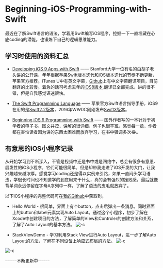 # Beginning-iOS-Programming-with-Swift
最近在了解Swift语言的语法，学着用Swift编写iOS程序，挖掘一下一直埋藏在心底coding的潜能，也锻炼下自己的逻辑思维能力。

## 学习时使用的资料汇总
- [Developing iOS 9 Apps with Swift](https://itunes.apple.com/cn/course/developing-ios-9-apps-swift/id1104579961) —— Stanford大学一位有名的白胡子老头讲的公开课，年年根据苹果Swift版本迭代和iOS版本迭代的节奏不断更新，苹果官方推荐。iTunes U中有英文字幕，[Github](https://itunes.apple.com/cn/course/developing-ios-9-apps-swift/id1104579961)上有中文字幕翻译项目，目前翻译的比较慢。着急的话可考虑去年的[iOS8版本](https://github.com/CS193P-Translation-Group/Developing_iOS_8_Apps_With_Swift),翻译已全部完成。讲的很不错，但是自我感觉语速很快。

- [The Swift Programming Language](https://developer.apple.com/library/prerelease/content/documentation/Swift/Conceptual/Swift_Programming_Language/index.html#//apple_ref/doc/uid/TP40014097-CH3-ID0) —— 苹果官方Swift语言指导手册，iOS9在用的是[Swift2.2版本](https://developer.apple.com/library/ios/documentation/Swift/Conceptual/Swift_Programming_Language/index.html#//apple_ref/doc/uid/TP40014097-CH3-ID0)，2016年WWDC刚刚发布[Swift3版本](https://developer.apple.com/library/prerelease/content/documentation/Swift/Conceptual/Swift_Programming_Language/index.html#//apple_ref/doc/uid/TP40014097-CH3-ID0)。

- [Beginning iOS 9 Programming with Swift](https://www.appcoda.com/swift/) —— 国外作者写的一本针对于初学者的电子书，图文并茂，讲解的很详细，例子也很丰富。感觉每一章，作者都在害怕读者因为讲的东西太困难而放弃学习，在书中强调多次😂。

## 有意思的iOS小程序记录
从开始学习到不断深入，不管是视频中还是书中或是网络中，总会有很多有意思、启发性的iOS小程序，它们可能很简单，但是却带我走进了iOS开发的大门，让我兴趣越来越浓厚。感觉学习coding还是得以实例来引路，如果一直闷头学习语法，学很长时间也不知道学的到底用来干什么，真的会有强烈的挫败感，最后就像背单词永远停留在字母A序列中一样，了解了语法的皮毛就放弃了。

以下iOS小程序的完整代码可在[我的Github](https://github.com/ChuXiangyuan/Beginning-iOS-Programming-with-Swift)中获取到。

- Hello World - 很简单，界面上有个button，点击后弹出一条消息。同时界面上的button和label元素实现Auto Layout。通过这个小程序，初步了解在Xcode中创建项目的方法，了解简单的View和Controler的创建方法和关系，了解了Auto Layout的基本方法。
![-c](http://o6lwrrweh.bkt.clouddn.com/2016-06-29-1.png)


- StackViewDemo - 学习利用Stack View进行Auto Layout，进一步了解Auto Layout的方法，了解在不同设备上响应式布局的方法。
![-c](http://o6lwrrweh.bkt.clouddn.com/2016-06-29-2.png)

![-c](http://o6lwrrweh.bkt.clouddn.com/2016-06-29-3.png)

------不断更新中------


